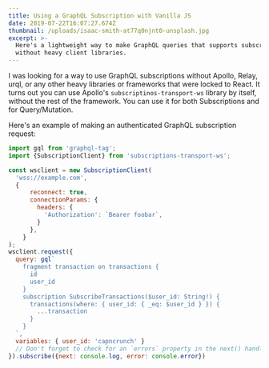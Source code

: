 ```yaml
---
title: Using a GraphQL Subscription with Vanilla JS
date: 2019-07-22T16:07:27.674Z
thumbnail: /uploads/isaac-smith-at77q0njnt0-unsplash.jpg
excerpt: >-
  Here's a lightweight way to make GraphQL queries that supports subscriptions,
  without heavy client libraries.
---
```

I was looking for a way to use GraphQL subscriptions without Apollo, Relay, urql, or any other heavy libraries or frameworks that were locked to React. It turns out you can use Apollo's `subscriptinos-transport-ws` library by itself, without the rest of the framework. You can use it for both Subscriptions and for Query/Mutation.

Here's an example of making an authenticated GraphQL subscription request:

```javascript
import gql from 'graphql-tag';
import {SubscriptionClient} from 'subscriptions-transport-ws';

const wsclient = new SubscriptionClient(
  'wss://example.com',
  {
      reconnect: true,
      connectionParams: {
        headers: {
          'Authorization': `Bearer foobar`,
        }
      },
    }
);
wsclient.request({
  query: gql`
    fragment transaction on transactions {
      id
      user_id
    }
    subscription SubscribeTransactions($user_id: String!) {
      transactions(where: { user_id: { _eq: $user_id } }) {
        ...transaction
      }
    }
  `,
  variables: { user_id: 'capncrunch' }
  // Don't forget to check for an `errors` property in the next() handler
}).subscribe({next: console.log, error: console.error})
```
